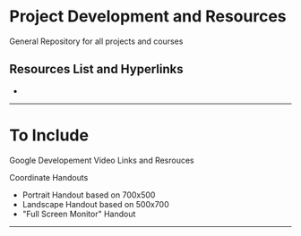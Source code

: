# Project Development and Resources
General Repository for all projects and courses

## Resources List and Hyperlinks
- 

---

# To Include

Google Developement Video Links and Resrouces 

Coordinate Handouts
- Portrait Handout based on 700x500
- Landscape Handout based on 500x700
- "Full Screen Monitor" Handout

---

